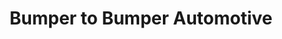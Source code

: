 ---
title: "Bumper to Bumper Automotive"
url: /fruita/bumper-to-bumper-automotive/
shop: Autowerkstatt
---